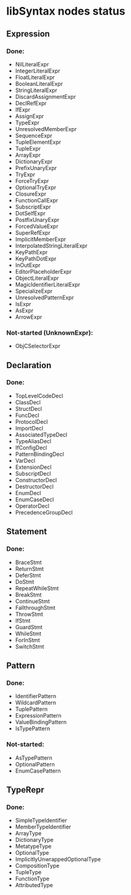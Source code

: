# libSyntax nodes status

## Expression

### Done:
  * NilLiteralExpr
  * IntegerLiteralExpr
  * FloatLiteralExpr
  * BooleanLiteralExpr
  * StringLiteralExpr
  * DiscardAssignmentExpr
  * DeclRefExpr
  * IfExpr
  * AssignExpr
  * TypeExpr
  * UnresolvedMemberExpr
  * SequenceExpr
  * TupleElementExpr
  * TupleExpr
  * ArrayExpr
  * DictionaryExpr
  * PrefixUnaryExpr
  * TryExpr
  * ForceTryExpr
  * OptionalTryExpr
  * ClosureExpr
  * FunctionCallExpr
  * SubscriptExpr
  * DotSelfExpr
  * PostfixUnaryExpr
  * ForcedValueExpr
  * SuperRefExpr
  * ImplicitMemberExpr
  * InterpolatedStringLiteralExpr
  * KeyPathExpr
  * KeyPathDotExpr
  * InOutExpr
  * EditorPlaceholderExpr
  * ObjectLiteralExpr
  * MagicIdentifierLiteralExpr
  * SpecializeExpr
  * UnresolvedPatternExpr
  * IsExpr
  * AsExpr
  * ArrowExpr

### Not-started (UnknownExpr):
  * ObjCSelectorExpr

## Declaration

### Done:
  * TopLevelCodeDecl
  * ClassDecl
  * StructDecl
  * FuncDecl
  * ProtocolDecl
  * ImportDecl
  * AssociatedTypeDecl
  * TypeAliasDecl
  * IfConfigDecl
  * PatternBindingDecl
  * VarDecl
  * ExtensionDecl
  * SubscriptDecl
  * ConstructorDecl
  * DestructorDecl
  * EnumDecl
  * EnumCaseDecl
  * OperatorDecl
  * PrecedenceGroupDecl

## Statement
### Done:
  * BraceStmt
  * ReturnStmt
  * DeferStmt
  * DoStmt
  * RepeatWhileStmt
  * BreakStmt
  * ContinueStmt
  * FallthroughStmt
  * ThrowStmt
  * IfStmt
  * GuardStmt
  * WhileStmt
  * ForInStmt
  * SwitchStmt

## Pattern
### Done:
  * IdentifierPattern
  * WildcardPattern
  * TuplePattern
  * ExpressionPattern
  * ValueBindingPattern
  * IsTypePattern

### Not-started:
  * AsTypePattern
  * OptionalPattern
  * EnumCasePattern

## TypeRepr
### Done:
  * SimpleTypeIdentifier
  * MemberTypeIdentifier
  * ArrayType
  * DictionaryType
  * MetatypeType
  * OptionalType
  * ImplicitlyUnwrappedOptionalType
  * CompositionType
  * TupleType
  * FunctionType
  * AttributedType
